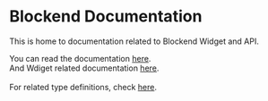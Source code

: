 # Blockend Documentation

This is home to documentation related to Blockend Widget and API.

You can read the documentation [here](./api-docs.md).  
And Wdiget related documentation [here](./widget-docs.md).  
<br>
For related type definitions, check [here](./types.md).
